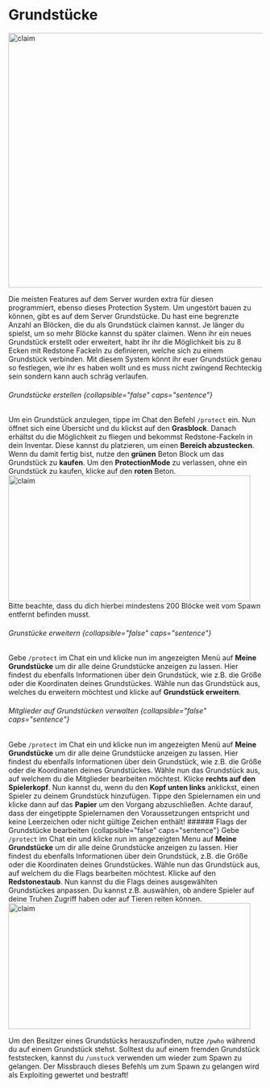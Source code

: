 # Grundstücke

<img src="plot-thumbnail.png" alt="claim" border-effect="rounded" thumbnail="true" width="960" height="505"/>

Die meisten Features auf dem Server wurden extra für diesen programmiert, ebenso dieses Protection System.
Um ungestört bauen zu können, gibt es auf dem Server Grundstücke. Du hast eine begrenzte Anzahl an Blöcken, die du als
Grundstück claimen kannst. Je länger du spielst, um so mehr Blöcke kannst du später claimen. Wenn ihr ein neues
Grundstück erstellt oder erweitert, habt ihr ihr die Möglichkeit bis zu 8 Ecken mit Redstone Fackeln zu definieren,
welche sich zu einem Grundstück verbinden. Mit diesem System könnt ihr euer Grundstück genau so festlegen, wie ihr es
haben wollt und es muss nicht zwingend Rechteckig sein sondern kann auch schräg verlaufen.

###### Grundstücke erstellen {collapsible="false" caps="sentence"}

<procedure title="So kannst du ein Grundstück erstellen:" type="steps" id="claim-claim">
<step>
Um ein Grundstück anzulegen, tippe im Chat den Befehl <code>/protect</code> ein.
</step>
<step>
Nun öffnet sich eine Übersicht und du klickst auf den <b>Grasblock</b>. Danach erhältst du die Möglichkeit zu fliegen und bekommst 
Redstone-Fackeln in dein Inventar. Diese kannst du platzieren, um einen <b>Bereich abzustecken</b>.
</step>
<step>
Wenn du damit fertig bist, nutze den <b>grünen</b> Beton Block um das Grundstück zu <b>kaufen</b>. Um den 
<b>ProtectionMode</b> zu verlassen, ohne ein Grundstück zu kaufen, klicke auf den <b>roten</b> Beton.
</step>
<img src="plot-menu.png" alt="claim" border-effect="rounded" thumbnail="true" width="480" height="250"/>
<tip>Bitte beachte, dass du dich hierbei mindestens 200 Blöcke weit vom Spawn entfernt befinden musst.</tip>
</procedure>

###### Grunstücke erweitern {collapsible="false" caps="sentence"}

<procedure title="So kannst du dein Grundstück erweitern:" id="expand-claim" type="steps">
<step>
Gebe <code>/protect</code> im Chat ein und klicke nun im angezeigten Menü auf <b>Meine Grundstücke</b> um dir alle deine Grundstücke anzeigen zu 
lassen. Hier findest du ebenfalls Informationen über dein Grundstück, wie z.B. die Größe oder die Koordinaten deines Grundstückes.
</step>
<step>
Wähle nun das Grundstück aus, welches du erweitern möchtest und klicke auf <b>Grundstück erweitern</b>.
</step>
</procedure>

###### Mitglieder auf Grundstücken verwalten {collapsible="false" caps="sentence"}
<procedure title="So kannst du Mitglieder auf deinem Grundstück bearbeiten:" id="configure-claim-members" type="steps">
<step>
Gebe <code>/protect</code> im Chat ein und klicke nun im angezeigten Menü auf <b>Meine Grundstücke</b> um dir alle deine Grundstücke anzeigen zu 
lassen. Hier findest du ebenfalls Informationen über dein Grundstück, wie z.B. die Größe oder die Koordinaten deines Grundstückes.
</step>
<step>
Wähle nun das Grundstück aus, auf welchem du die Mitglieder bearbeiten möchtest.
</step>
<step>
Klicke <b>rechts auf den Spielerkopf</b>.
</step>
<step>
Nun kannst du, wenn du den <b>Kopf unten links</b> anklickst, einen Spieler zu deinem Grundstück hinzufügen.
Tippe den Spielernamen ein und klicke dann auf das <b>Papier</b> um den Vorgang abzuschließen.
</step>
<note>
Achte darauf, dass der eingetippte Spielernamen den Voraussetzungen entspricht und keine Leerzeichen oder nicht gültige Zeichen enthält!
</note>

</procedure>
###### Flags der Grundstücke bearbeiten {collapsible="false" caps="sentence"}

<procedure title="So kannst du deine Grundstück Flags anpassen:" id="configure-claim-flags" type="steps">
<step>
Gebe <code>/protect</code> im Chat ein und klicke nun im angezeigten Menu auf <b>Meine Grundstücke</b> um dir alle deine Grundstücke anzeigen zu 
lassen. Hier findest du ebenfalls Informationen über dein Grundstück, z.B. die Größe oder die Koordinaten deines Grundstückes.
</step>
<step>
Wähle nun das Grundstück aus, auf welchem du die Flags bearbeiten möchtest.
</step>
<step>
Klicke auf den <b>Redstonestaub</b>.
</step>
<step>
Nun kannst du die Flags deines ausgewählten Grundstückes anpassen. Du kannst z.B. auswählen, ob andere Spieler auf deine Truhen Zugriff haben oder auf Tieren reiten können.
</step>
<img src="plot-flags.png" alt="claim" border-effect="rounded" thumbnail="true" width="480" height="250"/>
</procedure>

<note>Um den Besitzer eines Grundstücks herauszufinden, nutze <code>/pwho</code> während du auf einem Grundstück stehst.</note>
<note>Solltest du auf einem fremden Grundstück feststecken, kannst du <code>/unstuck</code> verwenden um wieder zum Spawn zu gelangen. </note>
<warning>Der Missbrauch dieses Befehls um zum Spawn zu gelangen wird als Exploiting gewertet und bestraft!</warning>